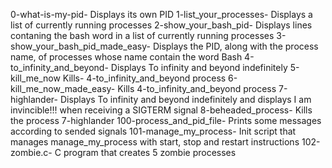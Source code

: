 0-what-is-my-pid-	Displays its own PID
1-list_your_processes-	Displays a list of currently running processes
2-show_your_bash_pid-	Displays lines contaning the bash word in a list of currently running processes
3-show_your_bash_pid_made_easy-	Displays the PID, along with the process name, of processes whose name contain the word Bash
4-to_infinity_and_beyond-	Displays To infinity and beyond indefinitely
5-kill_me_now	Kills- 4-to_infinity_and_beyond process
6-kill_me_now_made_easy-	Kills 4-to_infinity_and_beyond process
7-highlander-	Displays To infinity and beyond indefinitely and displays I am invincible!!! when receiving a SIGTERM signal
8-beheaded_process-	Kills the process 7-highlander
100-process_and_pid_file-	Prints some messages according to sended signals
101-manage_my_process-	Init script that manages manage_my_process with start, stop and restart instructions
102-zombie.c-	C program that creates 5 zombie processes

